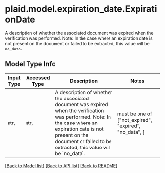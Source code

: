 # plaid.model.expiration_date.ExpirationDate

A description of whether the associated document was expired when the verification was performed.  Note: In the case where an expiration date is not present on the document or failed to be extracted, this value will be `no_data`.

## Model Type Info
Input Type | Accessed Type | Description | Notes
------------ | ------------- | ------------- | -------------
str,  | str,  | A description of whether the associated document was expired when the verification was performed.  Note: In the case where an expiration date is not present on the document or failed to be extracted, this value will be &#x60;no_data&#x60;. | must be one of ["not_expired", "expired", "no_data", ] 

[[Back to Model list]](../../README.md#documentation-for-models) [[Back to API list]](../../README.md#documentation-for-api-endpoints) [[Back to README]](../../README.md)

